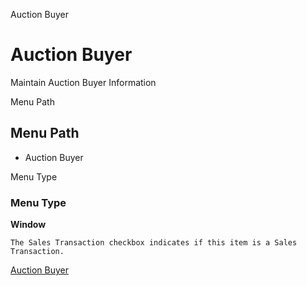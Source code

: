 
Auction Buyer
# Auction Buyer


Maintain Auction Buyer Information

Menu Path
## Menu Path



- Auction Buyer

Menu Type
### Menu Type

**Window**

```
The Sales Transaction checkbox indicates if this item is a Sales Transaction.
```

[Auction Buyer](../../functional-guide/window/window-auction-buyer.md)